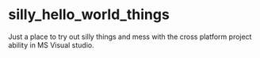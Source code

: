 # silly_hello_world_things

Just a place to try out silly things and mess with the cross platform project ability in MS Visual studio.